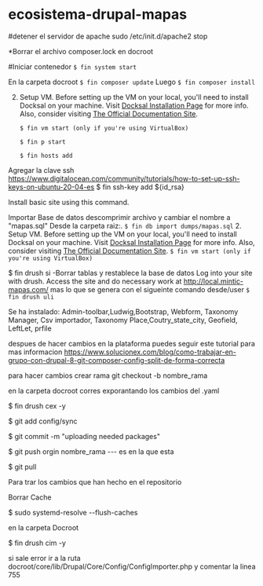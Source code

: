 # ecosistema-drupal-mapas

#detener el servidor de apache
  sudo /etc/init.d/apache2 stop

*Borrar el archivo composer.lock en docroot




#Iniciar contenedor
    ```
 $ fin system start
    ```

En la carpeta docroot
    ```
 $ fin composer update
     ```
 Luego
     ```
 $ fin composer install
    ```
    
2. Setup VM.
Before setting up the VM on your local, you'll need to install Docksal on your machine. Visit [Docksal Installation Page](https://docksal.io/installation) for more info. Also, consider visiting [The Official Documentation Site](https://docs.docksal.io/).
    ```
    $ fin vm start (only if you're using VirtualBox)
    ```
    ```
    $ fin p start
    ```
    ```
    $ fin hosts add
    ```
    
Agregar la clave ssh https://www.digitalocean.com/community/tutorials/how-to-set-up-ssh-keys-on-ubuntu-20-04-es 
$ fin ssh-key add ${id_rsa}

Install basic site using this command.

Importar Base de datos descomprimir archivo y cambiar el nombre a "mapas.sql"
Desde la carpeta raiz:. 
    ```
    $ fin db import dumps/mapas.sql
    ```
2. Setup VM.
Before setting up the VM on your local, you'll need to install Docksal on your machine. Visit [Docksal Installation Page](https://docksal.io/installation) for more info. Also, consider visiting [The Official Documentation Site](https://docs.docksal.io/).
    ```
    $ fin vm start (only if you're using VirtualBox)
    ```
 
 $ fin drush si -Borrar tablas y restablece la base de datos
Log into your site with drush. Access the site and do necessary work at http://local.mintic-mapas.com/ mas lo que se genera con el sigueinte comando desde/user
    ```
 $ fin drush uli
    ```
    
Se ha instalado:
Admin-toolbar,Ludwig,Bootstrap, Webform, Taxonomy Manager, Csv importador, Taxonomy Place,Coutry_state_city, Geofield, LeftLet, prfile

despues de hacer cambios en la plataforma puedes seguir este tutorial para mas informacion https://www.solucionex.com/blog/como-trabajar-en-grupo-con-drupal-8-git-composer-config-split-de-forma-correcta


para hacer cambios crear rama git checkout -b nombre_rama

en la carpeta docroot corres exporantando los cambios del .yaml

 $ fin drush cex -y

 $ git add config/sync

 $ git commit -m "uploading needed packages"

 $ git push orgin nombre_rama --- es en la que esta


 $ git pull 

Para trar los cambios que han hecho en el repositorio

Borrar Cache 

 $ sudo systemd-resolve --flush-caches


en la carpeta Docroot

 $ fin drush cim -y

si sale error ir a la ruta docroot/core/lib/Drupal/Core/Config/ConfigImporter.php y comentar la linea 755










